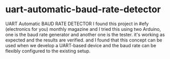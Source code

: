 # uart-automatic-baud-rate-detector
UART Automatic BAUD RATE DETECTOR
I found this project in #efy (electronics for you) monthly magazine and
I tried this using two Arduino, one is the baud rate generator and another one is the tester.
it's working as expected and the results are verified. 
and I found that this concept can be used when we develop a UART-based device and the baud rate can be flexibly configured to the existing setup.
